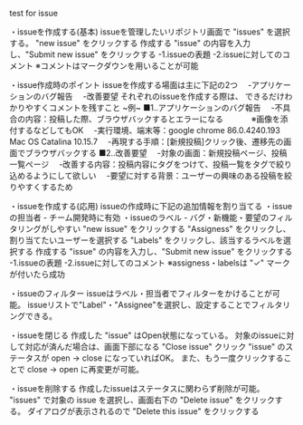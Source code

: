 test for issue

・issueを作成する(基本)
	issueを管理したいリポジトリ画面で "issues" を選択する。
	"new issue" をクリックする
	作成する "issue" の内容を入力し、"Submit new issue" をクリックする
		-1.issueの表題
		-2.issueに対してのコメント
		※コメントはマークダウンを用いることが可能

・issue作成時のポイント
	issueを作成する場面は主に下記の2つ
	　-アプリケーションのバグ報告
	　-改善要望
	それぞれのissueを作成する際は、
	できるだけわかりやすくコメントを残すこと
	~例~
	■1..アプリケーションのバグ報告
	　-不具合の内容：投稿した際、ブラウザバックするとエラーになる
		　　　 ※画像を添付するなどしてもOK
	　-実行環境、端末等：google chrome 86.0.4240.193
			 Mac OS Catalina 10.15.7
	　-再現する手順：[新規投稿]クリック後、遷移先の画面でブラウザバックする
	■2..改善要望
	　-対象の画面：新規投稿ページ、投稿一覧ページ
	　-改善する内容：投稿内容にタグをつけて、投稿一覧をタグで絞り込めるようにして欲しい
	　-要望に対する背景：ユーザーの興味のある投稿を絞りやすくするため

・issueを作成する(応用)
	issueの作成時に下記の追加情報を割り当てる
		・issueの担当者 - チーム開発時に有効
		・issueのラベル - バグ・新機能・要望のフィルタリングがしやすい
	"new issue" をクリックする
	"Assigness" をクリックし、割り当てたいユーザーを選択する
	"Labels" をクリックし、該当するラベルを選択する
	作成する "issue" の内容を入力し、"Submit new issue" をクリックする
		-1.issueの表題
		-2.issueに対してのコメント
	※assigness・labelsは "✓" マークが付いたら成功

・issueのフィルター
	issueはラベル・担当者でフィルターをかけることが可能。
	issueリストで"Label"・"Assignee"を選択し、設定することでフィルタリングできる。

・issueを閉じる
	作成した "issue" はOpen状態になっている。
	対象のissueに対して対応が済んだ場合は、画面下部になる "Close issue" クリック
	"issue" のステータスが open → close になっていればOK。
	また、もう一度クリックすることで close → open に再変更が可能。

・issueを削除する
	作成したissueはステータスに関わらず削除が可能。
	"issues" で対象の issue を選択し、画面右下の "Delete issue" をクリックする。
	ダイアログが表示されるので "Delete this issue" をクリックする